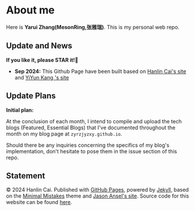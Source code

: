 # About me

Here is **Yarui Zhang(MesonRing,张雅瑞)**. This is my personal web repo. 

## Update and News

**If you like it, please STAR it!🥰**


- **Sep 2024:** This Github Page have been built based on [Hanlin Cai's site](https://github.com/GuangLun2000/GuangLun2000.github.io) and [YiYun Kang 's site](https://github.com/kangyiyun/kangyiyun.github.io)


## Update Plans

**Initial plan:**

At the conclusion of each month, I intend to compile and upload the tech blogs (Featured, Essential Blogs) that I've documented throughout the month on my blog page at `zyrzjyzxy.github.io`. 

Should there be any inquiries concerning the specifics of my blog's implementation, don't hesitate to pose them in the issue section of this repo.

## Statement

© 2024 Hanlin Cai. Published with [GitHub Pages](https://pages.github.com/), powered by [Jekyll](https://jekyllrb.com/), based on the [Minimal Mistakes](https://mademistakes.com/) theme and [Jason Ansel's site](https://github.com/jansel/jansel.github.io). Source code for this website can be found [here](https://github.com/GuangLun2000/GuangLun2000.github.io).

